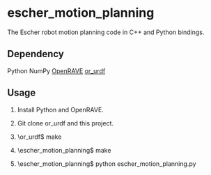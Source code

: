 # escher_motion_planning

The Escher robot motion planning code in C++ and Python bindings.

## Dependency

Python
NumPy
[OpenRAVE](https://github.com/rdiankov/openrave)
[or_urdf](https://github.com/personalrobotics/or_urdf)

## Usage

1. Install Python and OpenRAVE.

2. Git clone or_urdf and this project.

3. \or_urdf$ make

4. \escher_motion_planning$ make

5. \escher_motion_planning$ python escher_motion_planning.py
